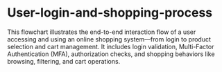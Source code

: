 # User-login-and-shopping-process
This flowchart illustrates the end-to-end interaction flow of a user accessing and using an online shopping  system—from login to product selection and cart management. It includes login validation, Multi-Factor  Authentication (MFA), authorization checks, and shopping behaviors like browsing, filtering, and cart  operations.
